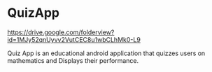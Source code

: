 # QuizApp

https://drive.google.com/folderview?id=1MJy52qnUyvv2VutCEC8u1wbCLhMk0-L9

Quiz App is an educational android application that quizzes users on mathematics and 
Displays their performance. 
